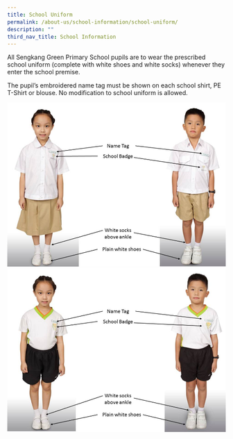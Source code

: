 ```yaml
---
title: School Uniform
permalink: /about-us/school-information/school-uniform/
description: ""
third_nav_title: School Information
---
```

<p>All Sengkang Green Primary School pupils are to wear the prescribed school uniform (complete with white shoes and white socks) whenever they enter the school premise.</p>
<p>The pupil&rsquo;s embroidered name tag must be shown on each school shirt, PE T-Shirt or blouse. No modification to school uniform is allowed.</p>
<img src="/images/uni1.jpg"><br>
<img src="/images/uni2.jpg">